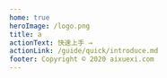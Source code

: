 ```yaml
---
home: true
heroImage: /logo.png
title: a
actionText: 快速上手 →
actionLink: /guide/quick/introduce.md
footer: Copyright © 2020 aixuexi.com
---
```

